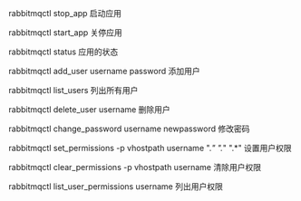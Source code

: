 rabbitmqctl stop_app	启动应用

rabbitmqctl start_app	关停应用

rabbitmqctl status	应用的状态



rabbitmqctl add_user username password	添加用户

rabbitmqctl list_users	列出所有用户

rabbitmqctl delete_user username	删除用户

rabbitmqctl change_password username newpassword	修改密码



rabbitmqctl set_permissions -p vhostpath username ".*" ".*" ".*"	 设置用户权限

rabbitmqctl clear_permissions -p vhostpath username	清除用户权限

rabbitmqctl list_user_permissions username	列出用户权限

